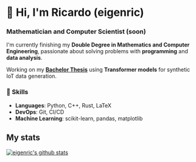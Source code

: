 # 👋 Hi, I'm Ricardo (eigenric)

### Mathematician and Computer Scientist (soon)

I'm currently finishing my **Double Degree in Mathematics and Computer Engineering**, passionate about solving problems with **programming** and **data analysis**. 

Working on my [**Bachelor Thesis**](http://github.com/eigenric/TFG) using **Transformer models** for synthetic IoT data generation.

### 🌟 Skills

- **Languages**: Python, C++, Rust, LaTeX
- **DevOps**: Git, CI/CD
- **Machine Learning**: scikit-learn, pandas, matplotlib
  
## My stats

[![eigenric's github stats](https://github-readme-stats.vercel.app/api?username=eigenric&show_icons=true&title_color=a12c23&icon_color=d72d20&text_color=000000&bg_color=efefef&border_color=1f1f1f)](https://github.com/eigenric)
